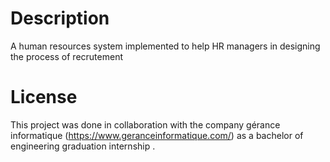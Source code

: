 
# Description
A human resources system implemented to help HR managers in designing the process of recrutement 
# License 
This project was done in collaboration with the company gérance informatique (https://www.geranceinformatique.com/) as a bachelor of engineering graduation internship .

